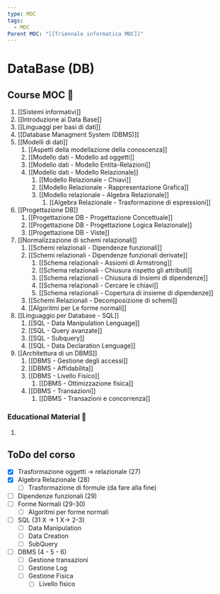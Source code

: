 ```yaml
---
type: MOC
tags:
  - MOC
Parent MOC: "[[Triennale informatica MOC]]"
---
```

# DataBase (DB)

## Course MOC  📒
1. [[Sistemi informativi]]
2. [[Introduzione ai Data Base]]
3. [[Linguaggi per basi di dati]]
4. [[Database Managment System (DBMS)]]
5. [[Modelli di dati]]
	1. [[Aspetti della modellazione della conoscenza]]
	2. [[Modello dati - Modello ad oggetti]]
	3. [[Modello dati - Modello Entita-Relazioni]]
	4. [[Modello dati - Modello Relazionale]]
		1. [[Modello Relazionale - Chiavi]]
		2. [[Modello Relazionale - Rappresentazione Grafica]]
		3. [[Modello relazionale - Algebra Relazionale]]
			1. [[Algebra Relazionale - Trasformazione di espressioni]]
6. [[Progettazione DB]]
	1. [[Progettazione DB - Progettazione Concettuale]]
	2. [[Progettazione DB - Progettazione Logica Relazionale]]
	3. [[Progettazione DB - Viste]]
7. [[Normalizzazione di schemi relazionali]]
	1. [[Schemi relazionali - Dipendenze funzionali]]
	2. [[Schemi relazionali - Dipendenze funzionali derivate]]
		1. [[Schema relazionali - Assiomi di Armstrong]]
		2. [[Schema relazionali - Chiusura rispetto gli attributi]]
		3. [[Schema relazionali - Chiusura di Insiemi di dipendenze]]
		4. [[Schema relazionali - Cercare le chiavi]]
		5. [[Schema relazionali - Copertura di insieme di dipendenze]]
	3. [[Schemi Relazionali - Decomposizione di schemi]]
	4. [[Algoritmi per Le forme normali]]
8. [[Linguaggio per Database - SQL]]
	1. [[SQL - Data Manipulation Lenguage]]
	2. [[SQL - Query avanzate]]
	3. [[SQL - Subquery]]
	4. [[SQL - Data Declaration Lenguage]]
9. [[Architettura di un DBMS]]
	1. [[DBMS - Gestione degli accessi]]
	2. [[DBMS - Affidabilita]]
	3. [[DBMS - Livello Fisico]]
		1. [[DBMS - Ottimizzazione fisica]]
	4. [[DBMS - Transazioni]]
		1. [[DBMS - Transazioni e concorrenza]]



### Educational Material 🧱
1. 



## ToDo del corso
- [x] Trasformazione oggetti -> relazionale (27)
- [x] Algebra Relazionale (28)
	- [ ] Trasformazione di formule (da fare alla fine)
- [ ] Dipendenze funzionali (29)
- [ ] Forme Normali (29-30)
	- [ ] Algoritmi per forme normali
- [ ] SQL (31 X -> 1 X-> 2-3)
	- [ ] Data Manipulation
	- [ ] Data Creation
	- [ ] SubQuery
- [ ] DBMS (4 - 5 - 6)
	- [ ] Gestione transazioni
	- [ ] Gestione Log
	- [ ] Gestione Fisica
		- [ ] Livello fisico